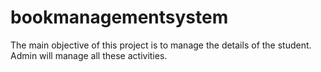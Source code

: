 # bookmanagementsystem
The main objective of this project is to manage the details of the student. Admin will manage all these activities.
